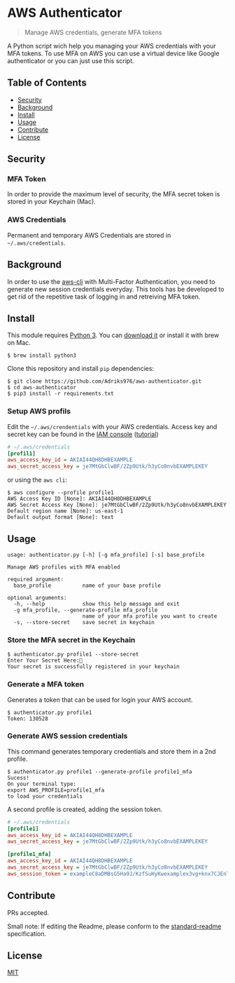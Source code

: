 # AWS Authenticator

> Manage AWS credentials, generate MFA tokens

A Python script wich help you managing your AWS credentials with your MFA tokens.
To use MFA on AWS you can use a virtual device like Google authenticator or you can just use this script.

## Table of Contents

- [Security](#security)
- [Background](#background)
- [Install](#install)
- [Usage](#usage)
- [Contribute](#contribute)
- [License](#license)

## Security

### MFA Token

In order to provide the maximum level of security, the MFA secret token is stored in your Keychain (Mac).

### AWS Credentials

Permanent and temporary AWS Credentials are stored in `~/.aws/credentials`.

## Background

In order to use the [aws-cli](https://aws.amazon.com/cli/) with Multi-Factor Authentication, you need to generate new session credentials everyday. This tools has be developed to get rid of the repetitive task of logging in and retreiving MFA token.

## Install

This module requires [Python 3](https://www.python.org/downloads/).
You can [download it](https://www.python.org/downloads/) or install it with brew on Mac.

```
$ brew install python3
```

Clone this repository and install `pip` dependencies:

```
$ git clone https://github.com/Adriks976/aws-authenticator.git
$ cd aws-authenticator
$ pip3 install -r requirements.txt
```

### Setup AWS profils

Edit the `~/.aws/crendentials` with your AWS credentials. Access key and secret key can be found in the [IAM console](https://console.aws.amazon.com/iam/home?#home) ([tutorial](https://docs.aws.amazon.com/cli/latest/userguide/cli-chap-getting-started.html))

```ini
# ~/.aws/credentials
[profil1]
aws_access_key_id = AKIAI44QH8DHBEXAMPLE
aws_secret_access_key = je7MtGbClwBF/2Zp9Utk/h3yCo8nvbEXAMPLEKEY
```

or using the `aws cli`:

```
$ aws configure --profile profile1
AWS Access Key ID [None]: AKIAI44QH8DHBEXAMPLE
AWS Secret Access Key [None]: je7MtGbClwBF/2Zp9Utk/h3yCo8nvbEXAMPLEKEY
Default region name [None]: us-east-1
Default output format [None]: text
```

## Usage

```
usage: authenticator.py [-h] [-g mfa_profile] [-s] base_profile

Manage AWS profiles with MFA enabled

required argument:
  base_profile          name of your base profile

optional arguments:
  -h, --help            show this help message and exit
  -g mfa_profile, --generate-profile mfa_profile
                        name of your mfa profile you want to create
  -s, --store-secret    save secret in keychain
```

### Store the MFA secret in the Keychain

```
$ authenticator.py profile1 --store-secret
Enter Your Secret Here:🔑
Your secret is successfully registered in your keychain
```

### Generate a MFA token

Generates a token that can be used for login your AWS account.

```
$ authenticator.py profile1
Token: 130528
```

### Generate AWS session credentials

This command generates temporary credentials and store them in a 2nd profile.

```
$ authenticator.py profile1 --generate-profile profile1_mfa
Sucess!
On your terminal type:
export AWS_PROFILE=profile1_mfa
to load your credentials
```

A second profile is created, adding the session token.

```ini
# ~/.aws/credentials
[profile1]
aws_access_key_id = AKIAI44QH8DHBEXAMPLE
aws_secret_access_key = je7MtGbClwBF/2Zp9Utk/h3yCo8nvbEXAMPLEKEY

[profile1_mfa]
aws_access_key_id = AKIAI44QH8DHBEXAMPLE
aws_secret_access_key = je7MtGbClwBF/2Zp9Utk/h3yCo8nvbEXAMPLEKEY
aws_session_token = exampleC8aDMBsG5Ha9J/KzfSuHyKwexamplex3vg+knx7CJEnTSGGf3pmEWFuMS3dLUWlVgmIGaIv6ELrL/7ZVfVPIwOgGi8JrBX9UpI9VCHCnX+Ogb0TyiZasLsaFP9k1cFXBTiHve1agOW7b8IWVUzexample1C112M2gjxOEk9oFxgqGfZVHp7Zk4R6iTgQ9HckxoIZ/c4vhwL6Sfexamplefc3FOGgZhlcMFSrIr5tUwHeLRoOYqtzJDGMAsaoTyrvKJHttdQF
```

## Contribute

PRs accepted.

Small note: If editing the Readme, please conform to the [standard-readme](https://github.com/RichardLitt/standard-readme) specification.

## License

[MIT](LICENSE)
